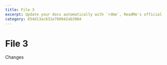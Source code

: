 ```yaml
---
title: File 3
excerpt: Update your docs automatically with `rdme`, ReadMe's official CLI and GitHub Action
category: 654d13ac631e760042ab3984
---
```


# File 3

Changes
